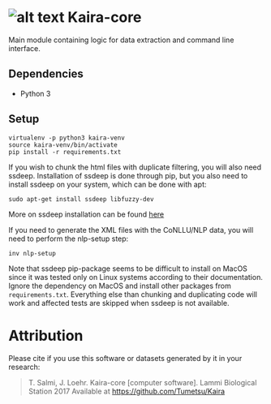 # ![alt text](http://i.imgur.com/vBIAv3m.png "Kaira logo") Kaira-core

Main module containing logic for data extraction and command line interface.

## Dependencies
* Python 3

## Setup
```
virtualenv -p python3 kaira-venv
source kaira-venv/bin/activate
pip install -r requirements.txt
```

If you wish to chunk the html files with duplicate filtering, you will also need ssdeep. Installation of ssdeep is 
done through pip, but you also need to install ssdeep on your system, which can be done with apt:
```
sudo apt-get install ssdeep libfuzzy-dev 
```
More on ssdeep installation can be found [here](http://python-ssdeep.readthedocs.io/en/latest/installation.html)

If you need to generate the XML files with the CoNLLU/NLP data, you will need to perform the nlp-setup step:
```
inv nlp-setup
```

Note that ssdeep pip-package seems to be difficult to install on MacOS since it was tested
only on Linux systems according to their documentation. Ignore the dependency on MacOS 
and install other packages from `requirements.txt`. Everything else than chunking and
duplicating code will work and affected tests are skipped when ssdeep is not available.

# Attribution
Please cite if you use this software or datasets generated by it in your research:
> T. Salmi, J. Loehr. Kaira-core [computer software]. Lammi Biological Station 2017
> Available at https://github.com/Tumetsu/Kaira

